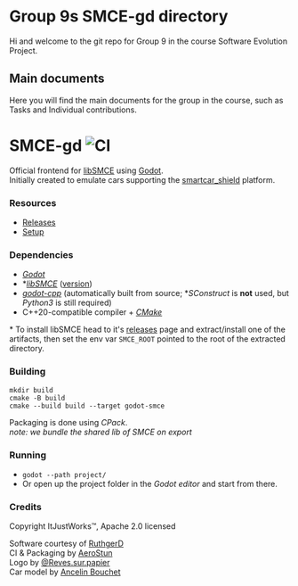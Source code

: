 # Group 9s SMCE-gd directory 
Hi and welcome to the git repo for Group 9 in the course Software Evolution Project. 

## Main documents
Here you will find the main documents for the group in the course, such as Tasks and Individual contributions. 



# SMCE-gd ![CI](https://github.com/ItJustWorksTM/smce-gd/workflows/CI/badge.svg)

Official frontend for [libSMCE](https://github.com/ItJustWorksTM/libSMCE) using [Godot](https://godotengine.org/).  
Initially created to emulate cars supporting the [smartcar_shield](https://github.com/platisd/smartcar_shield) platform.

### Resources

* [Releases](https://github.com/ItJustWorksTM/smce-gd/releases)
* [Setup](https://github.com/ItJustWorksTM/smce-gd/wiki)

### Dependencies

* _[Godot](https://godotengine.org)_
* *_[libSMCE](https://github.com/ItJustWorksTM/libSMCE)_ ([version]([./CMakeLists.txt#L28](https://github.com/ItJustWorksTM/smce-gd/blob/master/CMakeLists.txt#L28)))
* _[godot-cpp](https://github.com/godotengine/godot-cpp)_ (automatically built from source; *_SConstruct_ is **not** used, but _Python3_ is still required)
* C++20-compatible compiler + _[CMake](https://cmake.org)_

\* To install libSMCE head to it's [releases](https://github.com/ItJustWorksTM/libSMCE/releases) page and extract/install one of the artifacts, then set the env var `SMCE_ROOT` pointed to the root of the extracted directory.

### Building
```shell
mkdir build
cmake -B build
cmake --build build --target godot-smce
```

Packaging is done using _CPack_.  
_note: we bundle the shared lib of SMCE on export_

### Running

* `godot --path project/`
* Or open up the project folder in the _Godot editor_ and start from there.

### Credits

Copyright ItJustWorks™, Apache 2.0 licensed  

Software courtesy of [RuthgerD](https://github.com/RuthgerD)  
CI & Packaging by [AeroStun](https://github.com/AeroStun)  
Logo by [@Reves.sur.papier](https://instagram.com/reves.sur.papier/)  
Car model by [Ancelin Bouchet](https://github.com/anbouchet)  

